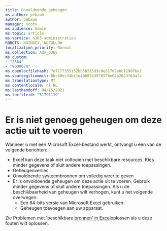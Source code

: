 ```yaml
---
title: Onvoldoende geheugen
ms.author: pebaum
author: pebaum
manager: scotv
ms.audience: Admin
ms.topic: article
ms.service: o365-administration
ROBOTS: NOINDEX, NOFOLLOW
localization_priority: Normal
ms.collection: Adm_O365
ms.custom:
- "2564"
- "9000678"
ms.openlocfilehash: 7e717f355152bb58285d3c0e817d2e0c12907ba2
ms.sourcegitcommit: 8bc60ec34bc1e40685e3976576e04a2623f63a7c
ms.translationtype: MT
ms.contentlocale: nl-NL
ms.lasthandoff: 04/15/2021
ms.locfileid: "51791119"
---
```

# <a name="there-isnt-enough-memory-to-complete-this-action"></a>Er is niet genoeg geheugen om deze actie uit te voeren

Wanneer u met een Microsoft Excel-bestand werkt, ontvangt u een van de volgende berichten:

- Excel kan deze taak niet voltooien met beschikbare resources. Kies minder gegevens of sluit andere toepassingen.
- Geheugenverlies
- Onvoldoende systeembronnen om volledig weer te geven
- Er is onvoldoende geheugen om deze actie uit te voeren. Gebruik minder gegevens of sluit andere toepassingen. Als u de beschikbaarheid van geheugen wilt verhogen, kunt u het volgende overwegen: 
    - Een 64-bits versie van Microsoft Excel gebruiken.
    - Geheugen toevoegen aan uw apparaat.

Zie Problemen met 'beschikbare [bronnen' in Excel](https://docs.microsoft.com/office/troubleshoot/excel/available-resources-errors)oplossen als u deze fouten wilt oplossen.